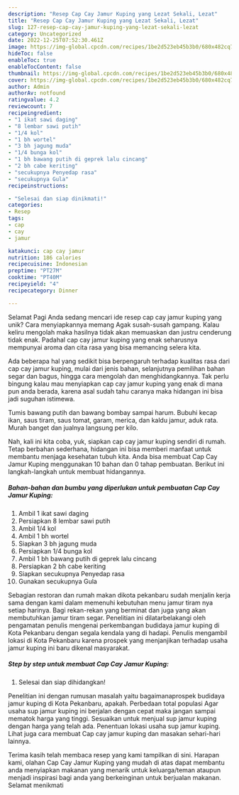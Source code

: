 ```yaml
---
description: "Resep Cap Cay Jamur Kuping yang Lezat Sekali, Lezat"
title: "Resep Cap Cay Jamur Kuping yang Lezat Sekali, Lezat"
slug: 127-resep-cap-cay-jamur-kuping-yang-lezat-sekali-lezat
category: Uncategorized
date: 2022-12-25T07:52:30.461Z
image: https://img-global.cpcdn.com/recipes/1be2d523eb45b3b0/680x482cq70/cap-cay-jamur-kuping-foto-resep-utama.jpg
hideToc: false
enableToc: true
enableTocContent: false
thumbnail: https://img-global.cpcdn.com/recipes/1be2d523eb45b3b0/680x482cq70/cap-cay-jamur-kuping-foto-resep-utama.jpg
cover: https://img-global.cpcdn.com/recipes/1be2d523eb45b3b0/680x482cq70/cap-cay-jamur-kuping-foto-resep-utama.jpg
author: Admin
authorAv: notfound
ratingvalue: 4.2
reviewcount: 7
recipeingredient:
- "1 ikat sawi daging"
- "8 lembar sawi putih"
- "1/4 kol"
- "1 bh wortel"
- "3 bh jagung muda"
- "1/4 bunga kol"
- "1 bh bawang putih di geprek lalu cincang"
- "2 bh cabe keriting"
- "secukupnya Penyedap rasa"
- "secukupnya Gula"
recipeinstructions:

- "Selesai dan siap dinikmati!"
categories:
- Resep
tags:
- cap
- cay
- jamur

katakunci: cap cay jamur 
nutrition: 186 calories
recipecuisine: Indonesian
preptime: "PT27M"
cooktime: "PT40M"
recipeyield: "4"
recipecategory: Dinner

---
```



Selamat Pagi Anda sedang mencari ide resep cap cay jamur kuping yang unik? Cara menyiapkannya memang Agak susah-susah gampang. Kalau keliru mengolah maka hasilnya tidak akan memuaskan dan justru cenderung tidak enak. Padahal cap cay jamur kuping yang enak seharusnya mempunyai aroma dan cita rasa yang bisa memancing selera kita.


Ada beberapa hal yang sedikit bisa berpengaruh terhadap kualitas rasa dari cap cay jamur kuping, mulai dari jenis bahan, selanjutnya pemilihan bahan segar dan bagus, hingga cara mengolah dan menghidangkannya. Tak perlu bingung kalau mau menyiapkan cap cay jamur kuping yang enak di mana pun anda berada, karena asal sudah tahu caranya maka hidangan ini bisa jadi suguhan istimewa.

Tumis bawang putih dan bawang bombay sampai harum. Bubuhi kecap ikan, saus tiram, saus tomat, garam, merica, dan kaldu jamur, aduk rata. Murah banget dan jualnya langsung per kilo.


Nah, kali ini kita coba, yuk, siapkan cap cay jamur kuping sendiri di rumah. Tetap berbahan sederhana, hidangan ini bisa memberi manfaat untuk membantu menjaga kesehatan tubuh kita. Anda bisa membuat Cap Cay Jamur Kuping menggunakan 10 bahan dan 0 tahap pembuatan. Berikut ini langkah-langkah untuk membuat hidangannya.

<!--inarticleads1-->

##### Bahan-bahan dan bumbu yang diperlukan untuk pembuatan Cap Cay Jamur Kuping:

1. Ambil 1 ikat sawi daging
1. Persiapkan 8 lembar sawi putih
1. Ambil 1/4 kol
1. Ambil 1 bh wortel
1. Siapkan 3 bh jagung muda
1. Persiapkan 1/4 bunga kol
1. Ambil 1 bh bawang putih di geprek lalu cincang
1. Persiapkan 2 bh cabe keriting
1. Siapkan secukupnya Penyedap rasa
1. Gunakan secukupnya Gula


Sebagian restoran dan rumah makan dikota pekanbaru sudah menjalin kerja sama dengan kami dalam memenuhi kebutuhan menu jamur tiram nya setiap harinya. Bagi rekan-rekan yang berminat dan juga yang akan membutuhkan jamur tiram segar. Penelitian ini dilatarbelakangi oleh pengamatan penulis mengenai perkembangan budidaya jamur kuping di Kota Pekanbaru dengan segala kendala yang di hadapi. Penulis mengambil lokasi di Kota Pekanbaru karena prospek yang menjanjikan terhadap usaha jamur kuping ini baru dikenal masyarakat. 

<!--inarticleads2-->

##### Step by step untuk membuat Cap Cay Jamur Kuping:


1. Selesai dan siap dihidangkan!

Penelitian ini dengan rumusan masalah yaitu bagaimanaprospek budidaya jamur kuping di Kota Pekanbaru, apakah. Perbedaan total populasi Agar usaha sup jamur kuping ini berjalan dengan cepat maka jangan sampai mematok harga yang tinggi. Sesuaikan untuk menjual sup jamur kuping dengan harga yang telah ada. Penentuan lokasi usaha sup jamur kuping. Lihat juga cara membuat Cap cay jamur kuping dan masakan sehari-hari lainnya. 

Terima kasih telah membaca resep yang kami tampilkan di sini. Harapan kami, olahan Cap Cay Jamur Kuping yang mudah di atas dapat membantu anda menyiapkan makanan yang menarik untuk keluarga/teman ataupun menjadi inspirasi bagi anda yang berkeinginan untuk berjualan makanan. Selamat menikmati
